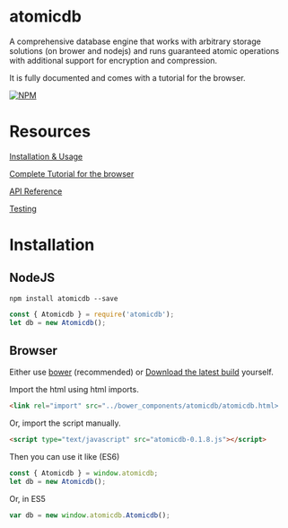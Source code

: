# atomicdb
A comprehensive database engine that works with arbitrary storage solutions (on brower and nodejs) and runs guaranteed atomic operations with additional support for encryption and compression. 

It is fully documented and comes with a tutorial for the browser.

[![NPM](https://nodei.co/npm/atomicdb.png?compact=true)](https://npmjs.org/package/atomicdb)

# Resources

[Installation &amp; Usage](#installation)

[Complete Tutorial for the browser](docs/browser-tuotorial-1.md)

[API Reference](docs/api-index.md)

[Testing](#Testing)

# Installation 

## NodeJS

```
npm install atomicdb --save
```

```js
const { Atomicdb } = require('atomicdb');
let db = new Atomicdb();
```

## Browser

Either use [bower](https://bower.io/) (recommended) or [Download the latest build](https://github.com/iShafayet/atomicdb/blob/master/dist/browser/atomicdb-0.1.8.js) yourself.

Import the html using html imports.
```html
<link rel="import" src="../bower_components/atomicdb/atomicdb.html>
```

Or, import the script manually.

```html
<script type="text/javascript" src="atomicdb-0.1.8.js"></script>
```

Then you can use it like (ES6)

```js
const { Atomicdb } = window.atomicdb;
let db = new Atomicdb();
```

Or, in ES5

```js
var db = new window.atomicdb.Atomicdb();
```


